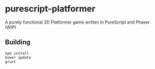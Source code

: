 # purescript-platformer

A purely functional 2D Platformer game written in PureScript and Phaser (WIP)

## Building

```
npm install
bower update
grunt
```
